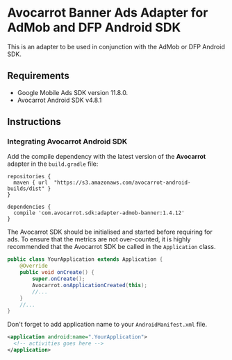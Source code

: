 # Avocarrot Banner Ads Adapter for AdMob and DFP Android SDK

This is an adapter to be used in conjunction with the AdMob or DFP Android SDK.

## Requirements

* Google Mobile Ads SDK version 11.8.0.
* Avocarrot Android SDK v4.8.1

## Instructions

### Integrating Avocarrot Android SDK

Add the compile dependency with the latest version of the **Avocarrot** adapter in the `build.gradle` file:

```
repositories {
  maven { url  "https://s3.amazonaws.com/avocarrot-android-builds/dist" }
}

dependencies {
  compile 'com.avocarrot.sdk:adapter-admob-banner:1.4.12'
}
```

The Avocarrot SDK should be initialised and started before requiring for ads. To ensure that the metrics are not over-counted, it is highly recommended 
that the Avocarrot SDK be called in the `Application` class.

```java
public class YourApplication extends Application {
    @Override
    public void onCreate() {
        super.onCreate();
        Avocarrot.onApplicationCreated(this);
        //...
    }
    //...
}
```

Don't forget to add application name to your `AndroidManifest.xml` file.

```xml
<application android:name=".YourApplication">
  <!-- activities goes here -->
</application>
```
